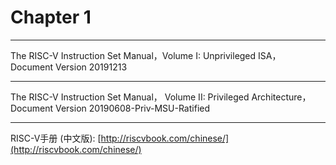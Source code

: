 # Chapter 1

---
The RISC-V Instruction Set Manual，Volume I: Unprivileged ISA， Document Version 20191213

---

The RISC-V Instruction Set Manual， Volume II: Privileged Architecture，Document Version 20190608-Priv-MSU-Ratified

---

RISC-V手册 (中文版): [http://riscvbook.com/chinese/](http://riscvbook.com/chinese/)